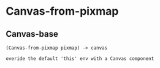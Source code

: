 # Canvas-from-pixmap

## Canvas-base

```code
(Canvas-from-pixmap pixmap) -> canvas

overide the default 'this' env with a Canvas component
```

